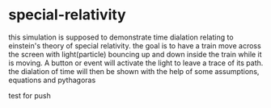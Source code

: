 # special-relativity
this simulation is supposed to demonstrate time dialation relating to einstein's theory of special relativity. the goal is to have a train move across the screen with light(particle) bouncing up and down inside the train while it is moving. A button or event will activate the light to leave a trace of its path. the dialation of time will then be shown with the help of some assumptions, equations and pythagoras

test for push